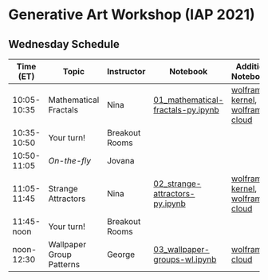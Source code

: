 # Generative Art Workshop (IAP 2021)

## Wednesday Schedule

| Time (ET)     | Topic                        | Instructor     | Notebook       | Additional Notebook(s) |
| -----------   | ---------------------------- | -------------- |--------------- | ---------------------- |
| 10:05-10:35   | Mathematical Fractals        | Nina           | [01_mathematical-fractals-py.ipynb](https://github.com/gvarnavi/generative-art-iap/blob/master/01.20-Wednesday/01_mathematical-fractals-py.ipynb) | [wolfram-kernel](https://github.com/gvarnavi/generative-art-iap/blob/master/01.20-Wednesday/01X_mathematical-fractals-wl.ipynb), [wolfram-cloud](https://www.wolframcloud.com/obj/gvarnavi/Published/01X_mathematical-fractals.nb) |
| 10:35-10:50   | Your turn!                   | Breakout Rooms | | |
| 10:50-11:05   | _On-the-fly_                 | Jovana         | | |
| 11:05-11:45   | Strange Attractors           | Nina           | [02_strange-attractors-py.ipynb](https://github.com/gvarnavi/generative-art-iap/blob/master/01.20-Wednesday/02_strange-attractors-py.ipynb) | [wolfram-kernel](https://github.com/gvarnavi/generative-art-iap/blob/master/01.20-Wednesday/02X_strange-attractors-wl.ipynb), [wolfram-cloud](https://www.wolframcloud.com/obj/gvarnavi/Published/02X_strange-attractors.nb) |
| 11:45-noon    | Your turn!                   | Breakout Rooms | | |
| noon-12:30    | Wallpaper Group Patterns     | George         | [03_wallpaper-groups-wl.ipynb](https://github.com/gvarnavi/generative-art-iap/blob/master/01.20-Wednesday/03_wallpaper-groups-wl.ipynb)| [wolfram-cloud](https://www.wolframcloud.com/obj/gvarnavi/Published/03X_wallpaper-groups.nb)|
